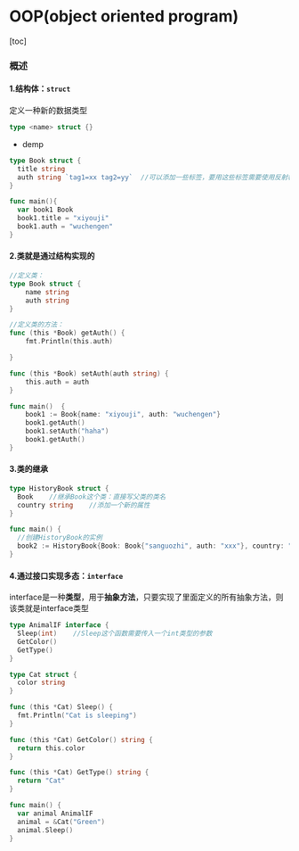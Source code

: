 # OOP(object oriented program)

[toc]

### 概述

#### 1.结构体：`struct`
定义一种新的数据类型
```go
type <name> struct {}
```

* demp
```go
type Book struct {
  title string  
  auth string `tag1=xx tag2=yy`  //可以添加一些标签，要用这些标签需要使用反射机制
}

func main(){
  var book1 Book
  book1.title = "xiyouji"
  book1.auth = "wuchengen"
}
```

#### 2.类就是通过结构实现的
```go
//定义类：
type Book struct {
	name string
	auth string
}

//定义类的方法：
func (this *Book) getAuth() {
	fmt.Println(this.auth)

}

func (this *Book) setAuth(auth string) {
	this.auth = auth
}

func main()  {
	book1 := Book{name: "xiyouji", auth: "wuchengen"}
	book1.getAuth()
	book1.setAuth("haha")
	book1.getAuth()
}
```

#### 3.类的继承
```go
type HistoryBook struct {
  Book    //继承Book这个类：直接写父类的类名
  country string    //添加一个新的属性
}

func main() {
  //创建HistoryBook的实例
  book2 := HistoryBook{Book: Book{"sanguozhi", auth: "xxx"}, country: "China"}
}
```

#### 4.通过接口实现多态：`interface`
interface是一种**类型**，用于**抽象方法**，只要实现了里面定义的所有抽象方法，则该类就是interface类型
```go
type AnimalIF interface {
  Sleep(int)    //Sleep这个函数需要传入一个int类型的参数
  GetColor()
  GetType()
}

type Cat struct {
  color string
}

func (this *Cat) Sleep() {
  fmt.Println("Cat is sleeping")
}

func (this *Cat) GetColor() string {
  return this.color
}

func (this *Cat) GetType() string {
  return "Cat"
}

func main() {
  var animal AnimalIF
  animal = &Cat("Green")
  animal.Sleep()
}
```
